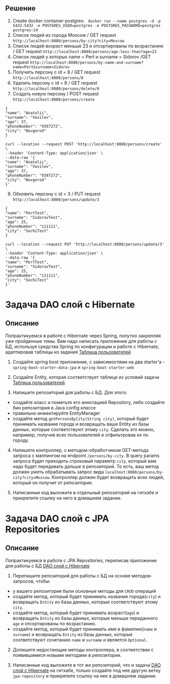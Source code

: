## Решение
1. Create docker container postgres:
   ` docker run --name postgres -d -p 5432:5432 -e POSTGRES_USER=postgres -e POSTGRES_PASSWORD=postgres postgres:14`
2. Список людей из города Moscow / GET request
   `http://localhost:8080/persons/by-city?city=Moscow`
3. Список людей возраст меньше 23 и отсортированы по возрастанию / GET request
   `http://localhost:8080/persons/age-less-than?age=23`
4. Список людей у которых name = Pert и surname = Sidorov /GET request
   `http://localhost:8080/persons/by-name-and-surname?name=Pert&surname=Sidorov`
5. Получить персону с id = 8 / GET request
   `http://localhost:8080/persons/8`
6. Удалить персону с id = 8 / GET request
   `http://localhost:8080/persons/delete/8`
7. Создать новую персону / POST request
`http://localhost:8080/persons/create`
```
{
"name": "Anatolii",
"surname": "Vasilev",
"age": 37,
"phoneNumber": "9397272",
"city": "Novgorod"
}
```

```
curl --location --request POST 'http://localhost:8080/persons/create' \
--header 'Content-Type: application/json' \
--data-raw '{
"name": "Anatolii",
"surname": "Vasilev",
"age": 37,
"phoneNumber": "9397272",
"city": "Novgorod"
}'
```
8. Обновить персону с id = 3 / PUT request
`http://localhost:8080/persons/update/3`

```
{
"name": "PertTest",
"surname": "SidorovTest",
"age": 25,
"phoneNumber": "111111",
"city": "SochiTest"
}

```

```
curl --location --request PUT 'http://localhost:8080/persons/update/3' \
--header 'Content-Type: application/json' \
--data-raw '{
"name": "PertTest",
"surname": "SidorovTest",
"age": 25,
"phoneNumber": "111111",
"city": "SochiTest"
}'
```
# Задача DAO слой c Hibernate



## Описание
Попрактикуемся в работе с Hibernate через Spring, попутно закрепляя уже пройденные темы. Вам надо написать приложение для работы с БД, используя средства Spring по конфигурации и работе с Hibernate, адаптировав таблицы из задания [Таблица пользователей](../../sql-basic/task/README.md)

1. Создайте spring boot приложение, с зависимостями на два starter'а - `spring-boot-starter-data-jpa` и `spring-boot-starter-web`

2. Создайте Entity, которая соответствует таблице из условий задачи [Таблица пользователей](../../sql-basic/task/README.md).

3. Напишите репозиторий для работы с БД. Для этого:
- создайте класс и пометьте его аннотацией Repository, либо создайте бин репозитория в Java config классе
- правильно инжектируйте EntityManager
- создайте метод `getPersonsByCity(String city)`, который будет принимать название города и возвращать ваше Entity из базы данных, которые соответствуют этому `city`. Сделать это можно, например, получив всех пользователей и отфильтровав их по городу.

4. Напишите контроллер, с методом-обработчиком GET-метода запроса с маппингом на endpoint `/persons/by-city`. В query params запроса будет приходить строковый параметр `city`, который вам надо будет передавать дальше в репозиторий. То есть, ваш метод должен уметь обрабатывать запрос вида `localhost:8080/persons/by-city?city=Moscow`.
   Контроллер должен будет возвращать всех людей, который он получит от репозитория.

5. Написанные код выложите в отдельный репозиторий на гитхабе и прикрепите ссылку на него в домашнем задании.



# Задача DAO слой c JPA Repositories

## Описание
Попрактикуемся в работе с JPA Repositories, переписав приложение для работы с БД [DAO слой c Hibernate](../../hibernate/task1/README.md)

1. Перепишите репозиторий для работы с БД на основе методов-запросов, чтобы:
- у вашего репозитория были основные методы для `CRUD` операций
- создайте метод, который будет принимать название города(`city`) и возвращать `Entity` из базы данных, которые соответствуют этому `city`.
- создайте метод, который будет принимать возраст(`age`) и возвращать `Entity` из базы данных, которые меньше переданного `age` и отсортированы по возрастанию.
- создайте метод, который будет принимать имя и фамилию(`name` и `surname`) и возвращать `Entity` из базы данных, которые соответствуют сочетанию `name` и `surname` и является `Optional`.

2. Допишите недостающие методы контроллера, в соответствии с появившимися новыми методами в репозитории.

3. Написанные код выложите в тот же репозиторий, что и задача [DAO слой c Hibernate](../../hibernate/task1/README.md) на гитхабe, только создайте под нее другую ветку `jpa-repository` и прикрепите ссылку на нее в домашнем задании.